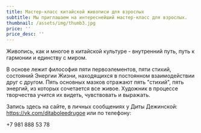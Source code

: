 ```yaml
---
title: Мастер-класс китайской живописи для взрослых
subtitle: Мы приглашаем на интереснейший мастер-класс для взрослых.
thumbnail: /assets/img/thumb3.jpg
price: ''
price_desc: ''
---
```

Живопись, как и многое в китайской культуре - внутренний путь, путь к гармонии и единству с миром.

В основе лежит философия пяти первоэлементов, пяти стихий, состояний Энергии Жизни, находящихся в постоянном взаимодействии друг с другом. Пять основных мазков отражают пять "стихий", пять энергий, из которых сочетается все живое. Художник в процессе творчества учится их видеть, чувствовать и выражать.

Запись здесь на сайте, в личных сообщениях у Диты Дежинской: https://vk.com/ditaboleedrugoe или по телефону: 

+7 981 888 53 78
